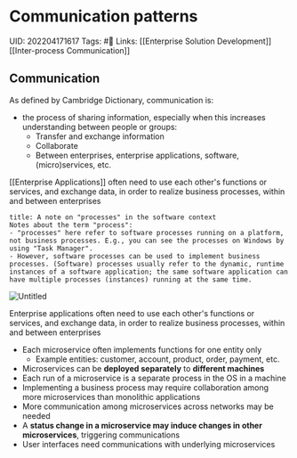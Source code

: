 # Communication patterns
UID: 202204171617
Tags: #🌱 
Links: [[Enterprise Solution Development]] [[Inter-process Communication]]

## Communication
As defined by Cambridge Dictionary, communication is:
- the process of sharing information, especially when this increases understanding between people or groups:
	- Transfer and exchange information
	- Collaborate
	- Between enterprises, enterprise applications, software, (micro)services, etc.

 [[Enterprise Applications]] often need to use each other's functions or services, and exchange data, in order to realize business processes, within and between enterprises
```ad-note
title: A note on "processes" in the software context
Notes about the term "process":
- "processes" here refer to software processes running on a platform, not business processes. E.g., you can see the processes on Windows by using "Task Manager". 
- However, software processes can be used to implement business processes. (Software) processes usually refer to the dynamic, runtime instances of a software application; the same software application can have multiple processes (instances) running at the same time.

```

![Untitled](Enterprise%209aa48/Untitled.png)

Enterprise applications often need to use each other's functions or services, and exchange data, in order to realize business processes, within and between enterprises

- Each microservice often implements functions for one entity only
	- Example entities: customer, account, product, order, payment, etc.
- Microservices can be **deployed separately** to **different machines**
- Each run of a microservice is a separate process in the OS in a machine
- Implementing a business process may require collaboration among more microservices than monolithic applications
- More communication among microservices across networks may be needed
- A **status change in a microservice may induce changes in other microservices**, triggering communications
- User interfaces need communications with underlying microservices